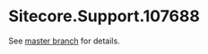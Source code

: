 # Sitecore.Support.107688

See [master branch](https://github.com/sitecoresupport/Sitecore.Support.107688) for details.